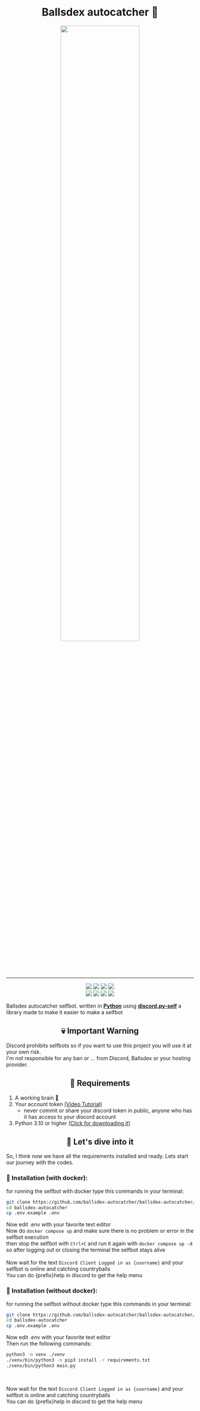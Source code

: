 <h1 align='center'>Ballsdex autocatcher 🎉</h1>
<div align="center">
  <img src="https://curefras.sirv.com/9263564.jpg" style="width: 65%;">
</div>
<hr>
<div align="center">
  <a herf="https://python.org"><img src="https://img.shields.io/badge/Python-FFD43B?style=for-the-badge&logo=python&logoColor=blue"></a>
  <a herf="https://www.docker.com/"><img src="https://img.shields.io/badge/Docker-2CA5E0?style=for-the-badge&logo=docker&logoColor=white"></a>
  <a herf="https://discord.com/"><img src="https://img.shields.io/badge/Discord-%235865F2.svg?style=for-the-badge&logo=discord&logoColor=white"></a>
  <a herf="https://github.com/"><img src="https://img.shields.io/badge/github-%23121011.svg?style=for-the-badge&logo=github&logoColor=white"></a>
</div>
<div align="center">
  <a herf="https://github.com/mohammad87115/ballsdex-autocatcher/"><img src="https://img.shields.io/github/stars/ballsdex-autocatcher/autocatcher.svg?style=for-the-badge"></a>
  <a herf="https://github.com/mohammad87115/ballsdex-autocatcher/"><img src="https://img.shields.io/github/forks/ballsdex-autocatcher/autocatcher.svg?style=for-the-badge"></https://img.shields.io/github/license/ballsdex-autocatcher/autocatcher.svg?style=for-the-badgea>
  <a herf="https://github.com/mohammad87115/ballsdex-autocatcher/"><img src="https://img.shields.io/github/issues/ballsdex-autocatcher/autocatcher.svg?style=for-the-badge"></a>
  <a herf="https://github.com/mohammad87115/ballsdex-autocatcher/"><img src="https://img.shields.io/github/license/ballsdex-autocatcher/autocatcher.svg?style=for-the-badge"></a>
</div>

Ballsdex autocatcher selfbot. written in **[Python](https://python.org)** using **[discord.py-self](https://pypi.org/project/discord.py-self/)** a library made to make it easier to make a selfbot


<h2 align="center">💀 Important Warning</h2>
Discord prohibits selfbots so if you want to use this project you will use it at your own risk.<br>
I'm not responsible for any ban or ... from Discord, Ballsdex or your hosting provider.
<h2 align="center" >💉 Requirements</h2>

1. A working brain 🧠
2. Your account token [(Video Tutorial)](https://www.youtube.com/watch?v=YEgFvgg7ZPI)
   - never commit or share your discord token in public, anyone who has it has access to your discord account
3. Python 3.10 or higher [(Click for downloading it)](https://python.org)

<h2 align="center">🚀 Let's dive into it</h2>

So, I think now we have all the requirements installed and ready. Lets start our journey with the codes.<br>

<h3>🔧 Installation (with docker):</h3>

for running the selfbot with docker type this commands in your terminal:

```bash
git clone https://github.com/ballsdex-autocatcher/ballsdex-autocatcher/
cd ballsdex-autocatcher
cp .env.example .env
```
Now edit .env with your favorite text editor<br>
Now do `docker compose up` and make sure there is no problem or error in the selfbot execution<br>
then stop the selfbot with `Ctrl+C` and run it again with `docker compose up -d` so after logging out or closing the terminal the selfbot stays alive
<br><br>
Now wait for the text `Discord Client Logged in as {username}` and your selfbot is online and catching countryballs<br>
You can do {prefix}help in discord to get the help menu

<h3>🔧 Installation (without docker):</h3>

for running the selfbot without docker type this commands in your terminal:

```bash
git clone https://github.com/ballsdex-autocatcher/ballsdex-autocatcher/
cd ballsdex-autocatcher
cp .env.example .env
```
Now edit .env with your favorite text editor<br>
Then run the following commands:

```bash
python3 -m venv ./venv
./venv/bin/python3 -m pip3 install -r requirements.txt
./venv/bin/python3 main.py
```
<br>

Now wait for the text `Discord Client Logged in as {username}` and your selfbot is online and catching countryballs<br>
You can do {prefix}help in discord to get the help menu
